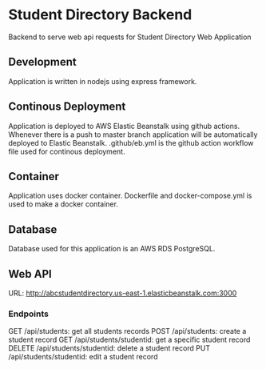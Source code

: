 # Student Directory Backend 

Backend to serve web api requests for Student Directory Web Application

## Development

Application is written in nodejs using express framework.

## Continous Deployment

Application is deployed to AWS Elastic Beanstalk using github actions. Whenever there is a push to master branch application will be automatically deployed to Elastic Beanstalk.
.github/eb.yml is the github action workflow file used for continous deployment. 

## Container

Application uses docker container. Dockerfile and docker-compose.yml is used to make a docker container. 

## Database

Database used for this application is an AWS RDS PostgreSQL. 

## Web API 

URL: http://abcstudentdirectory.us-east-1.elasticbeanstalk.com:3000

### Endpoints
GET /api/students: get all students records
POST /api/students: create a student record
GET /api/students/studentid: get a specific student record
DELETE /api/students/studentid: delete a student record
PUT /api/students/studentid: edit a student record






